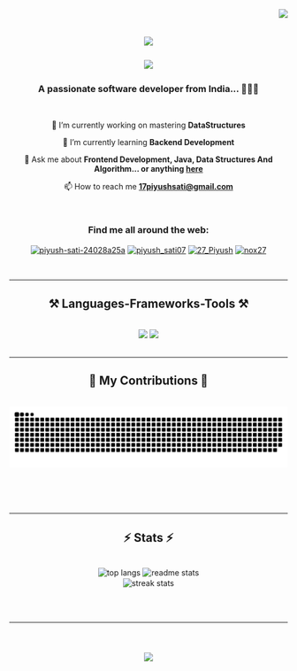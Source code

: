 <img align="right" src="https://visitor-badge.laobi.icu/badge?page_id=27PIYUSH.27PIYUSH" />

<h1 align="center">
    <img src="https://readme-typing-svg.herokuapp.com/?font=Righteous&size=35&center=true&vCenter=true&width=500&height=70&duration=4000&lines=Hey!+👋;+I'm+Piyush+Sati+!;" />
</h1>

<div align= "center"> <img src = "https://github.com/27PIYUSH/27PIYUSH/assets/121419982/26a43554-984a-4c40-8e12-629d9a18bce7"></div>

<h3 align="center">A passionate software developer from India... 👨🏻‍💻</h3>

<br/>

<div align="center">
 
 🔭 I’m currently working on mastering **DataStructures**
 
 🌱 I’m currently learning **Backend Development**

 💬 Ask me about **Frontend Development, Java, Data Structures And Algorithm... or anything [here](https://github.com/27PIYUSH/27PIYUSH/issues)**

 📫 How to reach me **17piyushsati@gmail.com**

 </div>
 <br/>
<div align="center"> 
  <h3>Find me all around the web:</h3>
  <p align="center">
    <a href="https://www.linkedin.com/in/piyush-sati-24028a25a" target="blank"><img align="center" src="https://raw.githubusercontent.com/rahuldkjain/github-profile-readme-generator/master/src/images/icons/Social/linked-in-alt.svg" alt="piyush-sati-24028a25a" height="30" width="40" /></a>
    <a href="https://www.instagram.com/piyush_sati07/" target="blank"><img align="center" src="https://raw.githubusercontent.com/rahuldkjain/github-profile-readme-generator/master/src/images/icons/Social/instagram.svg" alt="piyush_sati07" height="30" width="40" /></a>
    <a href="https://leetcode.com/u/27_Piyush/" target="blank"><img align="center" src="https://raw.githubusercontent.com/rahuldkjain/github-profile-readme-generator/master/src/images/icons/Social/leet-code.svg" alt="27_Piyush" height="30" width="40" /></a>
    <a href="https://www.geeksforgeeks.org/user/nox27/?utm_source=geeksforgeeks&utm_medium=my_profile&utm_campaign=auth_user" target="blank"><img align="center" src="https://raw.githubusercontent.com/rahuldkjain/github-profile-readme-generator/master/src/images/icons/Social/geeks-for-geeks.svg" alt="nox27" height="30" width="40" /></a>
  </p>
</div>

 <br/>
 <hr/>
 
<h2 align="center">⚒️ Languages-Frameworks-Tools ⚒️</h2>
<br/>
<div align="center">
    <img src="https://skillicons.dev/icons?i=react,bootstrap,html,css,vscode,github,figma,tailwind,git" />
    <img src="https://skillicons.dev/icons?i=java,python,javascript,tailwind,typescript,express,firebase,mongodb,nodejs,nextjs,mysql" /><br>
</div>

<br/>
<hr/>

<div align="center">
  <h2>🐍 My Contributions 🐍</h2>
  <br>
  <img alt="snake eating my contributions" src="https://raw.githubusercontent.com/salesp07/salesp07/output/github-contribution-grid-snake.svg" />
  
  <br/><br/><br/>
</div>

<hr/>

<h2 align="center">⚡ Stats ⚡</h2>
<br>
<div align=center>
  <img width=390 src="https://github-readme-stats.vercel.app/api/top-langs/?username=27PIYUSH&hide=HTML&langs_count=8&layout=compact&theme=react&border_radius=10&size_weight=0.5&count_weight=0.5&exclude_repo=github-readme-stats" alt="top langs" />
  <img width=390 src="https://github-readme-stats.vercel.app/api?username=27PIYUSH&show_icons=true&locale=en&theme=react&rank_icon=github&border_radius=10" alt="readme stats" />
  <br/>
  <img width=325 align="center" src="https://github-readme-streak-stats.herokuapp.com/?user=27PIYUSH&hide=HTML&langs_count=8&layout=compact&theme=react&border_radius=10&size_weight=0.5&count_weight=0.5&exclude_repo=github-readme-stats" alt="streak stats" />
</div>

<br/><br/>

<hr/>

<br/>

<h3 align="center">
    <img src="https://readme-typing-svg.herokuapp.com/?font=Righteous&size=25&center=true&vCenter=true&width=500&height=70&duration=4000&lines=Thanks+for+visiting!+✌🏻;+Shoot+me+a+message+on+LinkedIn+:);" />
</h3>

<br/>
